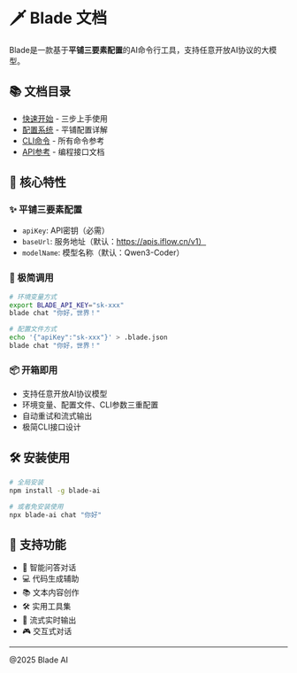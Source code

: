 # 🗡️ Blade 文档

Blade是一款基于**平铺三要素配置**的AI命令行工具，支持任意开放AI协议的大模型。

## 📚 文档目录

- [快速开始](./QUICK_START.md) - 三步上手使用
- [配置系统](./CONFIGURATION.md) - 平铺配置详解
- [CLI命令](./COMMANDS.md) - 所有命令参考
- [API参考](./API.md) - 编程接口文档

## 🎯 核心特性

### ✨ 平铺三要素配置
- `apiKey`: API密钥（必需）
- `baseUrl`: 服务地址（默认：https://apis.iflow.cn/v1）
- `modelName`: 模型名称（默认：Qwen3-Coder）

### 🚀 极简调用
```bash
# 环境变量方式
export BLADE_API_KEY="sk-xxx"
blade chat "你好，世界！"

# 配置文件方式  
echo '{"apiKey":"sk-xxx"}' > .blade.json
blade chat "你好，世界！"
```

### 📦 开箱即用
- 支持任意开放AI协议模型
- 环境变量、配置文件、CLI参数三重配置
- 自动重试和流式输出
- 极简CLI接口设计

## 🛠️ 安装使用

```bash
# 全局安装
npm install -g blade-ai

# 或者免安装使用
npx blade-ai chat "你好"
```

## 🔧 支持功能

- 💬 智能问答对话
- 💻 代码生成辅助
- 📚 文本内容创作
- 🛠️ 实用工具集
- 🔄 流式实时输出
- 🎮 交互式对话

---
@2025 Blade AI